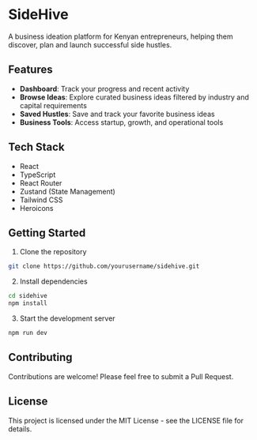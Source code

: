 # SideHive

A business ideation platform for Kenyan entrepreneurs, helping them discover, plan and launch successful side hustles.

## Features

- **Dashboard**: Track your progress and recent activity
- **Browse Ideas**: Explore curated business ideas filtered by industry and capital requirements
- **Saved Hustles**: Save and track your favorite business ideas
- **Business Tools**: Access startup, growth, and operational tools

## Tech Stack

- React
- TypeScript
- React Router
- Zustand (State Management)
- Tailwind CSS
- Heroicons

## Getting Started

1. Clone the repository
```bash
git clone https://github.com/yourusername/sidehive.git
```

2. Install dependencies
```bash
cd sidehive
npm install
```

3. Start the development server
```bash
npm run dev
```

## Contributing

Contributions are welcome! Please feel free to submit a Pull Request.

## License

This project is licensed under the MIT License - see the LICENSE file for details. 